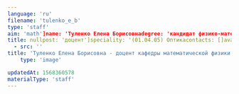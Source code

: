 ```yaml
---
language: 'ru'
filename: 'tulenko_e_b'
type: 'staff'
aim: 'math']name: 'Туленко Елена Борисовнаdegree: 'кандидат физико-математических наук'
title: nullpost: 'доцент']speciality: '(01.04.05) Оптикаcontacts: []avatar:
  - src: ''
title: 'Туленко Елена Борисовна - доцент кафедры математической физики'
    type: 'image'

updatedAt: 1568360578
materialType: 'staff'
---
```


